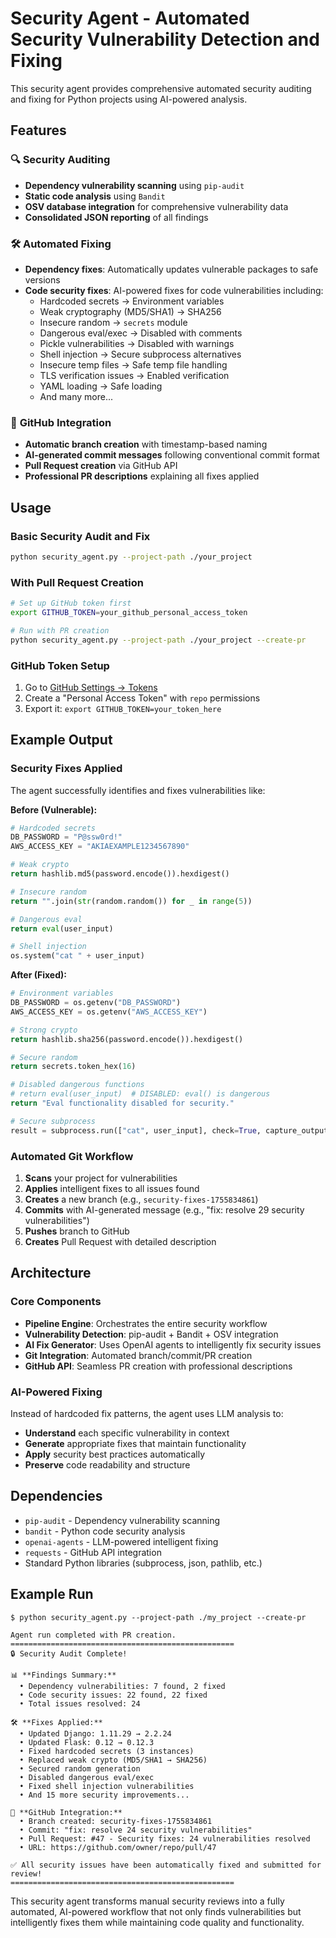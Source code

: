 # Security Agent - Automated Security Vulnerability Detection and Fixing

This security agent provides comprehensive automated security auditing and fixing for Python projects using AI-powered analysis.

## Features

### 🔍 **Security Auditing**
- **Dependency vulnerability scanning** using `pip-audit`
- **Static code analysis** using `Bandit` 
- **OSV database integration** for comprehensive vulnerability data
- **Consolidated JSON reporting** of all findings

### 🛠️ **Automated Fixing**
- **Dependency fixes**: Automatically updates vulnerable packages to safe versions
- **Code security fixes**: AI-powered fixes for code vulnerabilities including:
  - Hardcoded secrets → Environment variables
  - Weak cryptography (MD5/SHA1) → SHA256
  - Insecure random → `secrets` module
  - Dangerous eval/exec → Disabled with comments
  - Pickle vulnerabilities → Disabled with warnings
  - Shell injection → Secure subprocess alternatives
  - Insecure temp files → Safe temp file handling
  - TLS verification issues → Enabled verification
  - YAML loading → Safe loading
  - And many more...

### 🚀 **GitHub Integration**
- **Automatic branch creation** with timestamp-based naming
- **AI-generated commit messages** following conventional commit format
- **Pull Request creation** via GitHub API
- **Professional PR descriptions** explaining all fixes applied

## Usage

### Basic Security Audit and Fix
```bash
python security_agent.py --project-path ./your_project
```

### With Pull Request Creation
```bash
# Set up GitHub token first
export GITHUB_TOKEN=your_github_personal_access_token

# Run with PR creation
python security_agent.py --project-path ./your_project --create-pr
```

### GitHub Token Setup
1. Go to [GitHub Settings → Tokens](https://github.com/settings/tokens)
2. Create a "Personal Access Token" with `repo` permissions
3. Export it: `export GITHUB_TOKEN=your_token_here`

## Example Output

### Security Fixes Applied
The agent successfully identifies and fixes vulnerabilities like:

**Before (Vulnerable):**
```python
# Hardcoded secrets
DB_PASSWORD = "P@ssw0rd!"
AWS_ACCESS_KEY = "AKIAEXAMPLE1234567890"

# Weak crypto
return hashlib.md5(password.encode()).hexdigest()

# Insecure random
return "".join(str(random.random()) for _ in range(5))

# Dangerous eval
return eval(user_input)

# Shell injection
os.system("cat " + user_input)
```

**After (Fixed):**
```python
# Environment variables
DB_PASSWORD = os.getenv("DB_PASSWORD")
AWS_ACCESS_KEY = os.getenv("AWS_ACCESS_KEY")

# Strong crypto
return hashlib.sha256(password.encode()).hexdigest()

# Secure random
return secrets.token_hex(16)

# Disabled dangerous functions
# return eval(user_input)  # DISABLED: eval() is dangerous
return "Eval functionality disabled for security."

# Secure subprocess
result = subprocess.run(["cat", user_input], check=True, capture_output=True, text=True)
```

### Automated Git Workflow
1. **Scans** your project for vulnerabilities
2. **Applies** intelligent fixes to all issues found
3. **Creates** a new branch (e.g., `security-fixes-1755834861`)
4. **Commits** with AI-generated message (e.g., "fix: resolve 29 security vulnerabilities")
5. **Pushes** branch to GitHub
6. **Creates** Pull Request with detailed description

## Architecture

### Core Components
- **Pipeline Engine**: Orchestrates the entire security workflow
- **Vulnerability Detection**: pip-audit + Bandit + OSV integration
- **AI Fix Generator**: Uses OpenAI agents to intelligently fix security issues
- **Git Integration**: Automated branch/commit/PR creation
- **GitHub API**: Seamless PR creation with professional descriptions

### AI-Powered Fixing
Instead of hardcoded fix patterns, the agent uses LLM analysis to:
- **Understand** each specific vulnerability in context
- **Generate** appropriate fixes that maintain functionality
- **Apply** security best practices automatically
- **Preserve** code readability and structure

## Dependencies
- `pip-audit` - Dependency vulnerability scanning
- `bandit` - Python code security analysis
- `openai-agents` - LLM-powered intelligent fixing
- `requests` - GitHub API integration
- Standard Python libraries (subprocess, json, pathlib, etc.)

## Example Run
```
$ python security_agent.py --project-path ./my_project --create-pr

Agent run completed with PR creation.
==================================================
🔒 Security Audit Complete!

📊 **Findings Summary:**
  • Dependency vulnerabilities: 7 found, 2 fixed
  • Code security issues: 22 found, 22 fixed
  • Total issues resolved: 24

🛠️ **Fixes Applied:**
  • Updated Django: 1.11.29 → 2.2.24
  • Updated Flask: 0.12 → 0.12.3
  • Fixed hardcoded secrets (3 instances)
  • Replaced weak crypto (MD5/SHA1 → SHA256)
  • Secured random generation
  • Disabled dangerous eval/exec
  • Fixed shell injection vulnerabilities
  • And 15 more security improvements...

🚀 **GitHub Integration:**
  • Branch created: security-fixes-1755834861
  • Commit: "fix: resolve 24 security vulnerabilities"
  • Pull Request: #47 - Security fixes: 24 vulnerabilities resolved
  • URL: https://github.com/owner/repo/pull/47

✅ All security issues have been automatically fixed and submitted for review!
==================================================
```

This security agent transforms manual security reviews into a fully automated, AI-powered workflow that not only finds vulnerabilities but intelligently fixes them while maintaining code quality and functionality.
